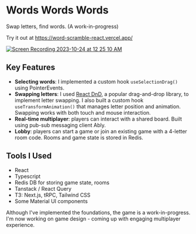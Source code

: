 # Words Words Words

Swap letters, find words. (A work-in-progress)

Try it out at https://word-scramble-react.vercel.app/

<a href="https://word-scramble-react.vercel.app/">![Screen Recording 2023-10-24 at 12 25 10 AM](https://github.com/mikey555/word-scramble-react/assets/983004/e8af9f14-22d9-4f65-a711-bc0ea30bdfa0)</a>

## Key Features
- **Selecting words**: I implemented a custom hook `useSelectionDrag()` using PointerEvents.
- **Swapping letters**: I used [React DnD](https://react-dnd.github.io/react-dnd/about), a popular drag-and-drop library, to implement letter swapping. I also built a custom hook `useTransformAnimation()` that manages letter position and animation. Swapping works with both touch and mouse interaction.
- **Real-time multiplayer**: players can interact with a shared board. Built using pub-sub messaging client Ably.
- **Lobby**: players can start a game or join an existing game with a 4-letter room code. Rooms and game state is stored in Redis.

## Tools I Used
- React
- Typescript
- Redis DB for storing game state, rooms
- Tanstack / React Query
- T3: Next.js, tRPC, Tailwind CSS
- Some Material UI components

Although I've implemented the foundations, the game is a work-in-progress. I'm now working on game design - coming up with engaging multiplayer experience.
